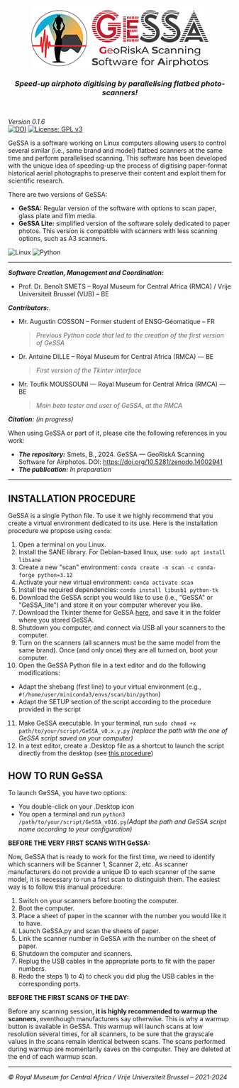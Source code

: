 <div align="center">
	<img src="https://github.com/GeoRiskA/GeSSA/blob/main/GeSSA_logo_GUI.png">
</div> 

<h3 align="center">
<i>Speed-up airphoto digitising by parallelising flatbed photo-scanners!</i>
</h3>

<br>

*Version 0.1.6*  
[![DOI](https://zenodo.org/badge/876131757.svg)](https://doi.org/10.5281/zenodo.14002941) [![License: GPL v3](https://img.shields.io/badge/License-GPLv3-blue.svg)](https://www.gnu.org/licenses/gpl-3.0)  

GeSSA is a software working on Linux computers allowing users to control several similar (i.e., same brand and model) flatbed scanners at the same time and perform parallelised scanning. This software has been developed with the unique idea of speeding-up the process of digitising paper-format historical aerial photographs to preserve their content and exploit them for scientific research.  

There are two versions of GeSSA:  
- **GeSSA:** Regular version of the software with options to scan paper, glass plate and film media.
- **GeSSA Lite:** simplified version of the software solely dedicated to paper photos. This version is compatible with scanners with less scanning options, such as A3 scanners.

![Linux](https://img.shields.io/badge/Linux-FCC624?style=for-the-badge&logo=linux&logoColor=black) ![Python](https://img.shields.io/badge/python-3670A0?style=for-the-badge&logo=python&logoColor=ffdd54) 

-------

***Software Creation, Management and Coordination:***  
- Prof. Dr. Benoît SMETS – Royal Museum for Central Africa (RMCA) / Vrije Universiteit Brussel (VUB) – BE  

***Contributors:***. 
- Mr. Augustin COSSON – Former student of ENSG-Géomatique – FR  
  > *Previous Python code that led to the creation of the first version of GeSSA*
- Dr. Antoine DILLE – Royal Museum for Central Africa (RMCA) — BE
  > *First version of the Tkinter interface*
- Mr. Toufik MOUSSOUNI — Royal Museum for Central Africa (RMCA) — BE
  > *Main beta tester and user of GeSSA, at the RMCA*

***Citation:*** *(in progress)*  

When using GeSSA or part of it, please cite the following references in you work:  

- ***The repository:*** Smets, B., 2024.  GeSSA — GeoRiskA Scanning Software for Airphotos. DOI: https://doi.org/10.5281/zenodo.14002941
- ***The publication:*** *In preparation*

--------------

## INSTALLATION PROCEDURE  

GeSSA is a single Python file. To use it we highly recommend that you create a virtual environment dedicated to its use. Here is the installation procedure we propose using `conda`:  

1) Open a terminal on you Linux.
2) Install the SANE library. For Debian-based linux, use: `sudo apt install libsane`
3) Create a new "scan" environment: `conda create -n scan -c conda-forge python=3.12`
4) Activate your new virtual environment: `conda activate scan`
5) Install the required dependencies: `conda install libusb1 python-tk`
6) Download the GeSSA script you would like to use (i.e., "GeSSA" or "GeSSA_lite") and store it on your computer wherever you like.
7) Download the Tkinter theme for GeSSA [here](https://github.com/rdbende/Sun-Valley-ttk-theme), and save it in the folder where you stored GeSSA.
8) Shutdown you computer, and connect via USB all your scanners to the computer.
9) Turn on the scanners (all scanners must be the same model from the same brand). Once (and only once) they are all turned on, boot your computer.
10) Open the GeSSA Python file in a text editor and do the following modifications:
   - Adapt the shebang (first line) to your virtual environment (e.g., `#!/home/user/miniconda3/envs/scan/bin/python`)
   - Adapt the SETUP section of the script according to the procedure provided in the script
11) Make GeSSA executable. In your terminal, run `sudo chmod +x path/to/your/script/GeSSA_v0.x.y.py` *(replace the path with the one of GeSSA script saved on your computer)*
12) In a text editor, create a .Desktop file as a shortcut to launch the script directly from the desktop (see [this procedure](https://github.com/GeoRiskA/GeSSA/blob/main/Desktop_logo/Example_Desktop_shortcut.md))


## HOW TO RUN GeSSA  

To launch GeSSA, you have two options:
- You double-click on your .Desktop icon
- You open a terminal and run `python3 /path/to/your/script/GeSSA_v016.py`*(Adapt the path and GeSSA script name according to your configuration)*   

**BEFORE THE VERY FIRST SCANS WITH GeSSA:**  

Now, GeSSA that is ready to work for the first time, we need to identify which scanners will be Scanner 1, Scanner 2, etc. As scanner manufacturers do not provide a unique ID to each scanner of the same model, it is necessary to run a first scan to distinguish them. The easiest way is to follow this manual procedure:  

1) Switch on your scanners before booting the computer.  
2) Boot the computer.  
3) Place a sheet of paper in the scanner with the number you would like it to have.  
4) Launch GeSSA.py and scan the sheets of paper.  
5) Link the scanner number in GeSSA with the number on the sheet of paper.  
6) Shutdown the computer and scanners.  
7) Replug the USB cables in the appropriate ports to fit with the paper numbers.  
8) Redo the steps 1) to 4) to check you did plug the USB cables in the corresponding ports.  

**BEFORE THE FIRST SCANS OF THE DAY:**  

Before any scanning session, **it is highly recommended to warmup the scanners**, eventhough manufacturers say otherwise. This is why a warmup button is available in GeSSA. This warmup will launch scans at low resolution several times, for all scanners, to be sure that the grayscale values in the scans remain identical between scans. The scans performed during warmup are momentarily saves on the computer. They are deleted at the end of each warmup scan.

----------------

*&copy; Royal Museum for Central Africa / Vrije Universiteit Brussel – 2021-2024*

